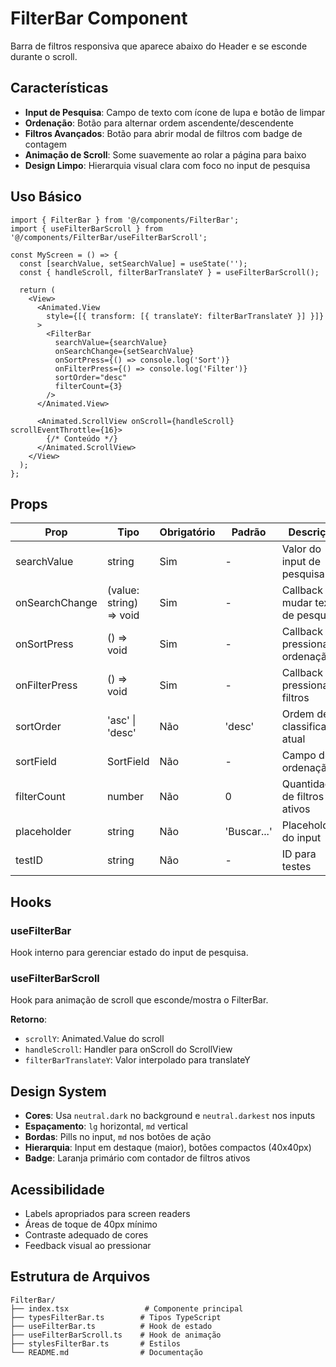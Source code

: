 # FilterBar Component

Barra de filtros responsiva que aparece abaixo do Header e se esconde durante o scroll.

## Características

- **Input de Pesquisa**: Campo de texto com ícone de lupa e botão de limpar
- **Ordenação**: Botão para alternar ordem ascendente/descendente
- **Filtros Avançados**: Botão para abrir modal de filtros com badge de contagem
- **Animação de Scroll**: Some suavemente ao rolar a página para baixo
- **Design Limpo**: Hierarquia visual clara com foco no input de pesquisa

## Uso Básico

```tsx
import { FilterBar } from '@/components/FilterBar';
import { useFilterBarScroll } from '@/components/FilterBar/useFilterBarScroll';

const MyScreen = () => {
  const [searchValue, setSearchValue] = useState('');
  const { handleScroll, filterBarTranslateY } = useFilterBarScroll();

  return (
    <View>
      <Animated.View
        style={[{ transform: [{ translateY: filterBarTranslateY }] }]}
      >
        <FilterBar
          searchValue={searchValue}
          onSearchChange={setSearchValue}
          onSortPress={() => console.log('Sort')}
          onFilterPress={() => console.log('Filter')}
          sortOrder="desc"
          filterCount={3}
        />
      </Animated.View>

      <Animated.ScrollView onScroll={handleScroll} scrollEventThrottle={16}>
        {/* Conteúdo */}
      </Animated.ScrollView>
    </View>
  );
};
```

## Props

| Prop           | Tipo                    | Obrigatório | Padrão      | Descrição                           |
| -------------- | ----------------------- | ----------- | ----------- | ----------------------------------- |
| searchValue    | string                  | Sim         | -           | Valor do input de pesquisa          |
| onSearchChange | (value: string) => void | Sim         | -           | Callback ao mudar texto de pesquisa |
| onSortPress    | () => void              | Sim         | -           | Callback ao pressionar ordenação    |
| onFilterPress  | () => void              | Sim         | -           | Callback ao pressionar filtros      |
| sortOrder      | 'asc' \| 'desc'         | Não         | 'desc'      | Ordem de classificação atual        |
| sortField      | SortField               | Não         | -           | Campo de ordenação                  |
| filterCount    | number                  | Não         | 0           | Quantidade de filtros ativos        |
| placeholder    | string                  | Não         | 'Buscar...' | Placeholder do input                |
| testID         | string                  | Não         | -           | ID para testes                      |

## Hooks

### useFilterBar

Hook interno para gerenciar estado do input de pesquisa.

### useFilterBarScroll

Hook para animação de scroll que esconde/mostra o FilterBar.

**Retorno**:

- `scrollY`: Animated.Value do scroll
- `handleScroll`: Handler para onScroll do ScrollView
- `filterBarTranslateY`: Valor interpolado para translateY

## Design System

- **Cores**: Usa `neutral.dark` no background e `neutral.darkest` nos inputs
- **Espaçamento**: `lg` horizontal, `md` vertical
- **Bordas**: Pills no input, `md` nos botões de ação
- **Hierarquia**: Input em destaque (maior), botões compactos (40x40px)
- **Badge**: Laranja primário com contador de filtros ativos

## Acessibilidade

- Labels apropriados para screen readers
- Áreas de toque de 40px mínimo
- Contraste adequado de cores
- Feedback visual ao pressionar

## Estrutura de Arquivos

```
FilterBar/
├── index.tsx                 # Componente principal
├── typesFilterBar.ts        # Tipos TypeScript
├── useFilterBar.ts          # Hook de estado
├── useFilterBarScroll.ts    # Hook de animação
├── stylesFilterBar.ts       # Estilos
└── README.md                # Documentação
```
